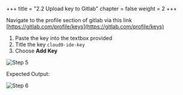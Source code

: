+++
title = "2.2 Upload key to Gitlab"
chapter = false
weight = 2
+++

Navigate to the profile section of gitlab via this link [https://gitlab.com/profile/keys](https://gitlab.com/profile/keys)

1. Paste the key into the textbox provided
2. Title the key `cloud9-ide-key`
3. Choose __Add Key__

![Step 5](/images/gitlab/gitlab_step5.png)

Expected Output:

![Step 6](/images/lab2/gitlab_key_upload.png)
